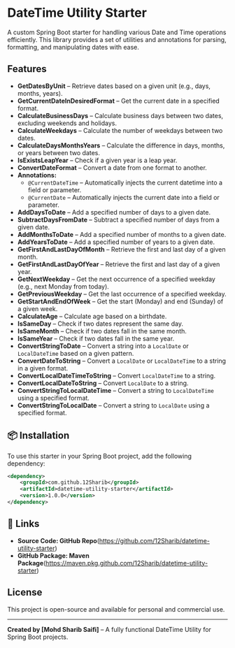 # DateTime Utility Starter

A custom Spring Boot starter for handling various Date and Time operations efficiently. This library provides a set of utilities and annotations for parsing, formatting, and manipulating dates with ease.

## Features

- **GetDatesByUnit** – Retrieve dates based on a given unit (e.g., days, months, years).
- **GetCurrentDateInDesiredFormat** – Get the current date in a specified format.
- **CalculateBusinessDays** – Calculate business days between two dates, excluding weekends and holidays.
- **CalculateWeekdays** – Calculate the number of weekdays between two dates.
- **CalculateDaysMonthsYears** – Calculate the difference in days, months, or years between two dates.
- **IsExistsLeapYear** – Check if a given year is a leap year.
- **ConvertDateFormat** – Convert a date from one format to another.
- **Annotations:**
    - `@CurrentDateTime` – Automatically injects the current datetime into a field or parameter.
    - `@CurrentDate` – Automatically injects the current date into a field or parameter.
- **AddDaysToDate** – Add a specified number of days to a given date.
- **SubtractDaysFromDate** – Subtract a specified number of days from a given date.
- **AddMonthsToDate** – Add a specified number of months to a given date.
- **AddYearsToDate** – Add a specified number of years to a given date.
- **GetFirstAndLastDayOfMonth** – Retrieve the first and last day of a given month.
- **GetFirstAndLastDayOfYear** – Retrieve the first and last day of a given year.
- **GetNextWeekday** – Get the next occurrence of a specified weekday (e.g., next Monday from today).
- **GetPreviousWeekday** – Get the last occurrence of a specified weekday.
- **GetStartAndEndOfWeek** – Get the start (Monday) and end (Sunday) of a given week.
- **CalculateAge** – Calculate age based on a birthdate.
- **IsSameDay** – Check if two dates represent the same day.
- **IsSameMonth** – Check if two dates fall in the same month.
- **IsSameYear** – Check if two dates fall in the same year.
- **ConvertStringToDate** – Convert a string into a `LocalDate` or `LocalDateTime` based on a given pattern.
- **ConvertDateToString** – Convert a `LocalDate` or `LocalDateTime` to a string in a given format.
- **ConvertLocalDateTimeToString** – Convert `LocalDateTime` to a string.
- **ConvertLocalDateToString** – Convert `LocalDate` to a string.
- **ConvertStringToLocalDateTime** – Convert a string to `LocalDateTime` using a specified format.
- **ConvertStringToLocalDate** – Convert a string to `LocalDate` using a specified format.

## 📦 Installation

To use this starter in your Spring Boot project, add the following dependency:

```xml
<dependency>
    <groupId>com.github.12Sharib</groupId>
    <artifactId>datetime-utility-starter</artifactId>
    <version>1.0.0</version>
</dependency>
```
## 🔗 Links

- **Source Code: GitHub Repo**(https://github.com/12Sharib/datetime-utility-starter)
- **GitHub Package: Maven Package**(https://maven.pkg.github.com/12Sharib/datetime-utility-starter)

## License

This project is open-source and available for personal and commercial use.

---

**Created by [Mohd Sharib Saifi]** – A fully functional DateTime Utility for Spring Boot projects.